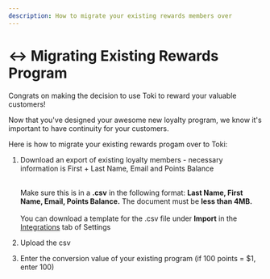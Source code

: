 ```yaml
---
description: How to migrate your existing rewards members over
---
```


# ↔ Migrating Existing Rewards Program

Congrats on making the decision to use Toki to reward your valuable customers!

Now that you've designed your awesome new loyalty program, we know it's important to have continuity for your customers.&#x20;

Here is how to migrate your existing rewards progam over to Toki:

1.  Download an export of existing loyalty members - necessary information is First + Last Name, Email and Points Balance&#x20;

    \
    Make sure this is in a **.csv** in the following format: **Last Name, First Name, Email, Points Balance.** The document must be **less than 4MB.** \
    \
    You can download a template for the .csv file under **Import** in the [Integrations](https://manage.buildwithtoki.com/settings/integrations) tab of Settings
2. Upload the csv
3. Enter the conversion value of your existing program (if 100 points = $1, enter 100)&#x20;
